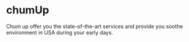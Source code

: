 chumUp
======

Chum up  offer you the state-of-the-art services and provide you soothe environment in USA during your early days. 
